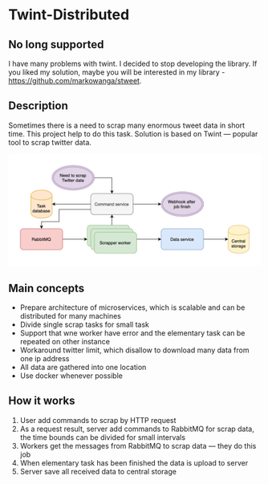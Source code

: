 # Twint-Distributed
## No long supported
I have many problems with twint. 
I decided to stop developing the library. 
If you liked my solution, maybe you will be interested in my library - https://github.com/markowanga/stweet.

## Description
Sometimes there is a need to scrap many enormous tweet data in short time.
This project help to do this task. Solution is based on Twint — popular tool
to scrap twitter data. 

![Image of architecture](assets/architecture.png)

## Main concepts
 - Prepare architecture of microservices, which is scalable and can be 
 distributed for many machines 
 - Divide single scrap tasks for small task
 - Support that wne worker have error and the elementary task can be repeated 
 on other instance
 - Workaround twitter limit, which disallow to download many data from one ip address
 - All data are gathered into one location
 - Use docker whenever possible
  
 ## How it works
 1. User add commands to scrap by HTTP request
 2. As a request result, server add commands to RabbitMQ for scrap data, 
 the time bounds can be divided for small intervals
 3. Workers get the messages from RabbitMQ to scrap data — they do this job
 4. When elementary task has been finished the data is upload to server
 5. Server save all received data to central storage
